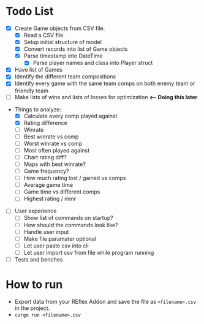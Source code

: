 # Todo List
- [x] Create Game objects from CSV file.
    - [x] Read a CSV file.
    - [x] Setup initial structure of model
    - [x] Convert records into list of Game objects
    - [x] Parse timestamp into DateTime 
        - [x] Parse player names and class into Player struct
- [x] Have list of Games
- [x] Identify the different team compositions
- [x] Identify every game with the same team comps on both enemy team or friendly team
- [ ] Make lists of wins and lists of losses for optimization **<-- Doing this later**
- Things to analyze:
    - [x] Calculate every comp played against
    - [x] Rating difference
    - [ ] Winrate
    - [ ] Best winrate vs comp
    - [ ] Worst winrate vs comp
    - [ ] Most often played against
    - [ ] Chart rating diff?
    - [ ] Maps with best winrate?
    - [ ] Game frequency?
    - [ ] How much rating lost / gained vs comps
    - [ ] Average game time
    - [ ] Game time vs different comps
    - [ ] Highest rating / mmr
- [ ] User experience
    - [ ] Show list of commands on startup?
    - [ ] How should the commands look like?
    - [ ] Handle user input
    - [ ] Make file paramater optional
    - [ ] Let user paste csv into cli
    - [ ] Let user import csv from file while program running
- [ ] Tests and benches

# How to run
- Export data from your REflex Addon and save the file as `<filename>.csv` in the project.
- `cargo run <filename>.csv`
